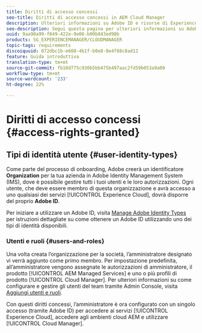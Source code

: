 ```yaml
---
title: Diritti di accesso concessi
seo-title: Diritti di accesso concessi in AEM Cloud Manager
description: Ulteriori informazioni su Adobe ID e risorse di Experience Cloud.
seo-description: Segui questa pagina per ulteriori informazioni su Adobe ID e AEM risorse di Experience Cloud.
uuid: 9aa90a99-f049-422e-9e06-b00b843ed98b
products: SG_EXPERIENCEMANAGER/CLOUDMANAGER
topic-tags: requirements
discoiquuid: 072dbc1b-e608-4b1f-b0e8-0e4f88c8ad12
feature: Guida introduttiva
translation-type: tm+mt
source-git-commit: fb10d775c930b5bb475b497aac2fd59b053a9a00
workflow-type: tm+mt
source-wordcount: '233'
ht-degree: 22%

---
```



# Diritti di accesso concessi {#access-rights-granted}

## Tipi di identità utente {#user-identity-types}

Come parte del processo di onboarding, Adobe creerà un identificatore **Organization** per la tua azienda in Adobe Identity Management System (IMS), dove è possibile gestire tutti i tuoi utenti e le loro autorizzazioni. Ogni utente, che deve essere membro di questa organizzazione e avrà accesso a uno qualsiasi dei servizi [!UICONTROL Experience Cloud], dovrà disporre del proprio **Adobe ID**.

Per iniziare a utilizzare un Adobe ID, visita [Manage Adobe Identity Types](https://helpx.adobe.com/enterprise/using/identity.html) per istruzioni dettagliate su come ottenere un Adobe ID utilizzando uno dei tipi di identità disponibili.

### Utenti e ruoli {#users-and-roles}

Una volta creata l’organizzazione per la società, l’amministratore designato vi verrà aggiunto come primo membro. Per impostazione predefinita, all’amministratore vengono assegnate le autorizzazioni di amministratore, il prodotto [!UICONTROL AEM Managed Services] e uno o più profili di prodotto [!UICONTROL Cloud Manager]. Per ulteriori informazioni su come configurare e gestire gli utenti del team tramite Admin Console, visita [Aggiungi utenti e ruoli](setting-up-users-and-roles.md).

Con questi diritti concessi, l’amministratore è ora configurato con un singolo accesso (tramite Adobe ID) per accedere ai servizi [!UICONTROL Experience Cloud], accedere agli ambienti cloud AEM e utilizzare [!UICONTROL Cloud Manager].
